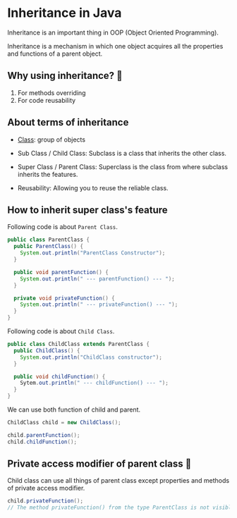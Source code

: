 # Inheritance in Java

Inheritance is an important thing in OOP (Object Oriented Programming).

Inheritance is a mechanism in which one object acquires all the properties and functions of a parent object.

## Why using inheritance? :memo:

1. For methods overriding
2. For code reusability


## About terms of inheritance

- [Class](java/about-class.md): group of objects

- Sub Class / Child Class: Subclass is a class that inherits the other class.

- Super Class / Parent Class: Superclass is the class from where subclass inherits the features.

- Reusability: Allowing you to reuse the reliable class.


## How to inherit super class's feature

Following code is about `Parent Class`.
```java
public class ParentClass {
  public ParentClass() {
    System.out.println("ParentClass Constructor");
  }

  public void parentFunction() {
    System.out.println(" --- parentFunction() --- ");
  }

  private void privateFunction() {
    System.out.println(" --- privateFunction() --- ");
  }
}
```

Following code is about `Child Class`.
```java
public class ChildClass extends ParentClass {
  public ChildClass() {
    System.out.println("ChildClass constructor");
  }

  public void childFunction() {
    Sytem.out.println(" --- childFunction() --- ");
  }
}
```

We can use both function of child and parent.

```java
ChildClass child = new ChildClass();

child.parentFunction();
child.childFunction();
```

## Private access modifier of parent class :memo:

Child class can use all things of parent class except properties and methods of private access modifier.

```java
child.privateFunction();
// The method privateFunction() from the type ParentClass is not visible.
```